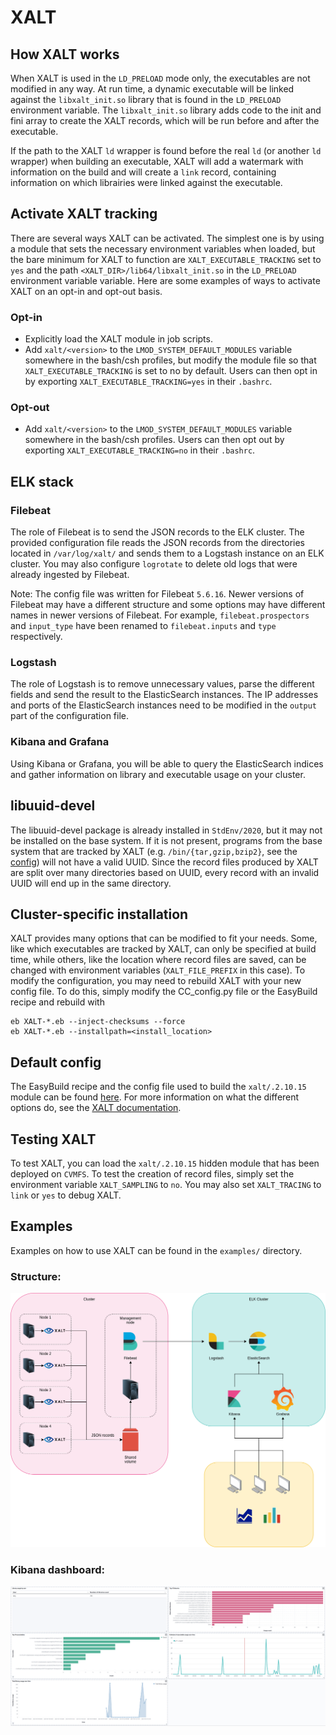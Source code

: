 # XALT

## How XALT works

When XALT is used in the `LD_PRELOAD` mode only, the executables are not modified in any way. At run time, a dynamic executable will be linked against the `libxalt_init.so` library that is found in the `LD_PRELOAD` environment variable. The `libxalt_init.so` library adds code to the init and fini array to create the XALT records, which will be run before and after the executable.

If the path to the XALT `ld` wrapper is found before the real `ld` (or another `ld` wrapper) when building an executable, XALT will add a watermark with information on the build and will create a `link` record, containing information on which librairies were linked against the executable.

## Activate XALT tracking

There are several ways XALT can be activated. The simplest one is by using a module that sets the necessary environment variables when loaded, but the bare minimum for XALT to function are `XALT_EXECUTABLE_TRACKING` set to `yes` and the path `<XALT_DIR>/lib64/libxalt_init.so` in the `LD_PRELOAD` environment variable variable. Here are some examples of ways to activate XALT on an opt-in and opt-out basis.

### Opt-in

- Explicitly load the XALT module in job scripts.
- Add `xalt/<version>` to the `LMOD_SYSTEM_DEFAULT_MODULES` variable somewhere in the bash/csh profiles, but modify the module file so that `XALT_EXECUTABLE_TRACKING` is set to no by default. Users can then opt in by exporting `XALT_EXECUTABLE_TRACKING=yes` in their `.bashrc`.

### Opt-out
- Add `xalt/<version>` to the `LMOD_SYSTEM_DEFAULT_MODULES` variable somewhere in the bash/csh profiles. Users can then opt out by exporting `XALT_EXECUTABLE_TRACKING=no` in their `.bashrc`.

## ELK stack
### Filebeat

The role of Filebeat is to send the JSON records to the ELK cluster. The provided configuration file reads the JSON records from the directories located in `/var/log/xalt/` and sends them to a Logstash instance on an ELK cluster. You may also configure `logrotate` to delete old logs that were already ingested by Filebeat.

Note: The config file was written for Filebeat `5.6.16`. Newer versions of Filebeat may have a different structure and some options may have different names in newer versions of Filebeat. For example, `filebeat.prospectors` and `input_type` have been renamed to `filebeat.inputs` and `type` respectively.

### Logstash
The role of Logstash is to remove unnecessary values, parse the different fields and send the result to the ElasticSearch instances. The IP addresses and ports of the ElasticSearch instances need to be modified in the `output` part of the configuration file.

### Kibana and Grafana

Using Kibana or Grafana, you will be able to query the ElasticSearch indices and gather information on library and executable usage on your cluster.

## libuuid-devel

The libuuid-devel package is already installed in `StdEnv/2020`, but it may not be installed on the base system. If it is not present, programs from the base system that are tracked by XALT (e.g. `/bin/{tar,gzip,bzip2}`, see the [config](https://github.com/ComputeCanada/easybuild-easyconfigs/blob/computecanada-main/easybuild/easyconfigs/x/XALT/CC_config.py)) will not have a valid UUID. Since the record files produced by XALT are split over many directories based on UUID, every record with an invalid UUID will end up in the same directory.

## Cluster-specific installation

XALT provides many options that can be modified to fit your needs. Some, like which executables are tracked by XALT, can only be specified at build time, while others, like the location where record files are saved, can be changed with environment variables (`XALT_FILE_PREFIX` in this case).
To modify the configuration, you may need to rebuild XALT with your new config file. To do this, simply modify the CC_config.py file or the EasyBuild recipe and rebuild with

```
eb XALT-*.eb --inject-checksums --force
eb XALT-*.eb --installpath=<install_location>
```

## Default config

The EasyBuild recipe and the config file used to build the `xalt/.2.10.15` module can be found [here](https://github.com/ComputeCanada/easybuild-easyconfigs/tree/computecanada-main/easybuild/easyconfigs/x/XALT). For more information on what the different options do, see the [XALT documentation](https://xalt.readthedocs.io/en/latest/).

## Testing XALT

To test XALT, you can load the `xalt/.2.10.15` hidden module that has been deployed on `CVMFS`. To test the creation of record files, simply set the environment variable `XALT_SAMPLING` to `no`. You may also set `XALT_TRACING` to `link` or `yes` to debug XALT.

## Examples
Examples on how to use XALT can be found in the `examples/` directory.
### Structure:
![Structure](../examples/diagram.png)

### Kibana dashboard:
![Kibana dashboard](../examples/kibana.png)
